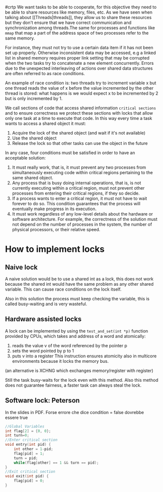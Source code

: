 #crtp 
We want tasks to be able to cooperate, for this objective they need to be able to share resources like memory, files, etc.
As we have seen when talking about [[Threads|threads]], they allow us to share these resources but they don't ensure that we have correct communication and synchronization among threads.The same for processes and functions like `mmap` that map a part of the address space of two processes refer to the same memory.

For instance, they must not try to use a certain data item if it has not been set up properly. Otherwise inconsistent data may be accessed, e.g a linked list in shared memory requires proper link setting that may be corrupted when the two tasks try to concatenate a new element concurrently.
Errors due to the unexpected interleaving of actions over shared data structures are often referred to as race conditions.

An example of race condition is: two threads try to increment variable x but one thread reads the value of x before the value incremented by the other thread is stored: what happens is we would expect x to be incremented by 2 but is only incremented by 1.

We call sections of code that access shared information `critical sections` and to ensure correctness we protect these sections with locks that allow only one task at a time to execute that code.
In this way every time a task wants to access a shared object it must:
1. Acquire the lock of the shared object (and wait if it's not available)
2. Use the shared object
3. Release the lock so that other tasks can use the object in the future

In any case, four conditions must be satisfied in order to have an acceptable solution:
1. It must really work, that is, it must prevent any two processes from simultaneously executing code within critical regions pertaining to the same shared object.
2. Any process that is busy doing internal operations, that is, is not currently executing within a critical region, must not prevent other processes from entering their critical regions, if they so decide.
3. If a process wants to enter a critical region, it must not have to wait forever to do so. This condition guarantees that the process will eventually make progress in its execution.
4. It must work regardless of any low-level details about the hardware or software architecture. For example, the correctness of the solution must not depend on the number of processes in the system, the number of physical processors, or their relative speed.

# How to implement locks

## Naive lock
A naive solution would be to use a shared int as a lock, this does not work because the shared int would have the same problem as any other shared variable. This can cause race conditions on the lock itself.

Also in this solution the process must keep checking the variable, this is called busy-waiting and is very wasteful.

## Hardware assisted locks 
A lock can be implemented by using the `test_and_set(int *p)` function provided by CPUs, which takes and address of a word and atomically:
1. reads the value v of the word referenced by the pointer p
2. sets the word pointed by p to 1
3. puts v into a register
This instruction ensures atomicity also in multicore environments because it locks the memory bus.

(an alternative is XCHNG which exchanges memory/register with register)

Still the task busy-waits for the lock even with this method. Also this method does not guarantee fairness, a faster task can always steal the lock.

## Software lock: Peterson
In the slides in PDF. Forse errore che dice condition = false dovrebbe essere true
```cpp
//Global Variables
int flag[2] = {0, 0};
int turn=0;
//Enter critical section
void entry(int pid) {
	int other = 1-pid;
	flag[pid] = 1;
	turn = pid;
	while(flag[other] == 1 && turn == pid);
}
//Exit critical section
void exit(int pid) {
	flag[pid] = 0;
}
```